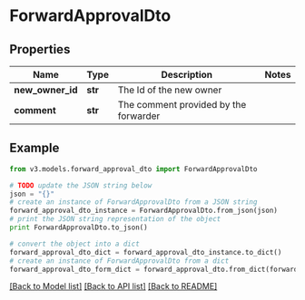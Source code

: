 # ForwardApprovalDto


## Properties
Name | Type | Description | Notes
------------ | ------------- | ------------- | -------------
**new_owner_id** | **str** | The Id of the new owner | 
**comment** | **str** | The comment provided by the forwarder | 

## Example

```python
from v3.models.forward_approval_dto import ForwardApprovalDto

# TODO update the JSON string below
json = "{}"
# create an instance of ForwardApprovalDto from a JSON string
forward_approval_dto_instance = ForwardApprovalDto.from_json(json)
# print the JSON string representation of the object
print ForwardApprovalDto.to_json()

# convert the object into a dict
forward_approval_dto_dict = forward_approval_dto_instance.to_dict()
# create an instance of ForwardApprovalDto from a dict
forward_approval_dto_form_dict = forward_approval_dto.from_dict(forward_approval_dto_dict)
```
[[Back to Model list]](../README.md#documentation-for-models) [[Back to API list]](../README.md#documentation-for-api-endpoints) [[Back to README]](../README.md)


